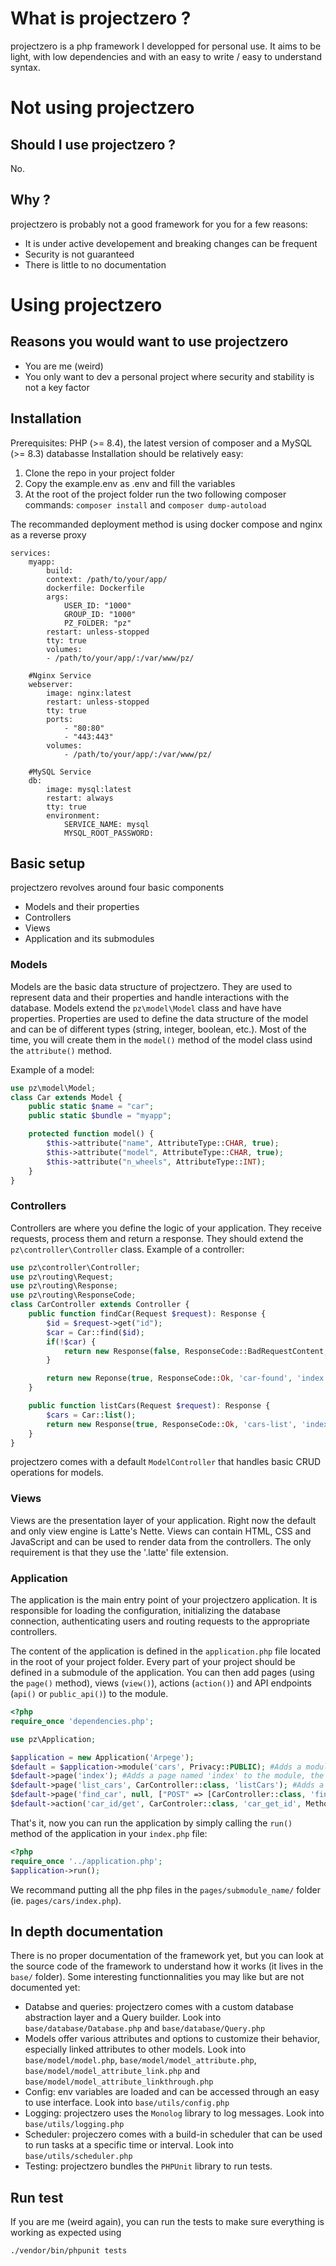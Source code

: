 # What is projectzero ?
projectzero is a php framework I developped for personal use.
It aims to be light, with low dependencies and with an easy to write / easy to understand syntax.

# Not using projectzero
## Should I use projectzero ?
No.

## Why ?
projectzero is probably not a good framework for you for a few reasons:
- It is under active developement and breaking changes can be frequent
- Security is not guaranteed
- There is little to no documentation 

# Using projectzero
## Reasons you would want to use projectzero
- You are me (weird)
- You only want to dev a personal project where security and stability is not a key factor

## Installation
Prerequisites: PHP (>= 8.4), the latest version of composer and a MySQL (>= 8.3) databasse
Installation should be relatively easy:
1. Clone the repo in your project folder
2. Copy the example.env as .env and fill the variables
3. At the root of the project folder run the two following composer commands: ```composer install``` and ```composer dump-autoload```

The recommanded deployment method is using docker compose and nginx as a reverse proxy
```
services:
    myapp:
        build:
        context: /path/to/your/app/
        dockerfile: Dockerfile
        args:
            USER_ID: "1000"
            GROUP_ID: "1000"
            PZ_FOLDER: "pz"
        restart: unless-stopped
        tty: true
        volumes:
        - /path/to/your/app/:/var/www/pz/

    #Nginx Service
    webserver:
        image: nginx:latest
        restart: unless-stopped
        tty: true
        ports:
            - "80:80"
            - "443:443"
        volumes:
            - /path/to/your/app/:/var/www/pz/

    #MySQL Service
    db:
        image: mysql:latest
        restart: always
        tty: true
        environment:
            SERVICE_NAME: mysql
            MYSQL_ROOT_PASSWORD: 
```

## Basic setup
projectzero revolves around four basic components
- Models and their properties
- Controllers
- Views
- Application and its submodules

### Models
Models are the basic data structure of projectzero. 
They are used to represent data and their properties and handle interactions with the database.
Models extend the `pz\model\Model` class and have have properties.
Properties  are used to define the data structure of the model and can be of different types (string, integer, boolean, etc.). Most of the time, you will create them in the `model()` method of the model class usind the `attribute()` method.

Example of a model:
```php
use pz\model\Model;
class Car extends Model {
    public static $name = "car";
    public static $bundle = "myapp";

    protected function model() {
        $this->attribute("name", AttributeType::CHAR, true);
        $this->attribute("model", AttributeType::CHAR, true);
        $this->attribute("n_wheels", AttributeType::INT);
    }
}
```

### Controllers
Controllers are where you define the logic of your application.
They receive requests, process them and return a response. They should extend the `pz\controller\Controller` class.
Example of a controller:
```php
use pz\controller\Controller;
use pz\routing\Request;
use pz\routing\Response;
use pz\routing\ResponseCode;
class CarController extends Controller {
    public function findCar(Request $request): Response {
        $id = $request->get("id");
        $car = Car::find($id);
        if(!$car) {
            return new Response(false, ResponseCode::BadRequestContent, 'car-not-found', 'index.php');
        }

        return new Reponse(true, ResponseCode::Ok, 'car-found', 'index.php', $car);
    }

    public function listCars(Request $request): Response {
        $cars = Car::list();
        return new Response(true, ResponseCode::Ok, 'cars-list', 'index.php', $cars);
    }
}
```

projectzero comes with a default `ModelController` that handles basic CRUD operations for models.

### Views
Views are the presentation layer of your application. 
Right now the default and only view engine is Latte's Nette.
Views can contain HTML, CSS and JavaScript and can be used to render data from the controllers.
The only requirement is that they use the '.latte' file extension.

### Application
The application is the main entry point of your projectzero application.
It is responsible for loading the configuration, initializing the database connection, authenticating users and routing requests to the appropriate controllers.

The content of the application is defined in the `application.php` file located in the root of your project folder.
Every part of your project should be defined in a submodule of the application.
You can then add pages (using the `page()` method), views (`view()`), actions (`action()`) and API endpoints (`api()` or `public_api()`) to the module.
```php
<?php
require_once 'dependencies.php';

use pz\Application;

$application = new Application('Arpege');
$default = $application->module('cars', Privacy::PUBLIC); #Adds a module named 'cars' with public access
$default->page('index'); #Adds a page named 'index' to the module, the app will look for a view named 'index.latte' in 'modules/cars/index/', you can also specify the location and template name
$default->page('list_cars', CarController::class, 'listCars'); #Adds a page that will call the listCars method of the CarController when accessed (the data returned by the method will be passed to the view) 
$default->page('find_car', null, ["POST" => [CarController::class, 'findCar']], 'base'); # Adds a findCar page which will call the register method of the UserController when a POST request is made
$default->action('car_id/get', CarControler::class, 'car_get_id', Method::GET, Privacy::LOGGED_IN); # Adds an endpoint that will call the get_nonce method of the UserController when a GET request is made, only logged in users can access it
```

That's it, now you can run the application by simply calling the `run()` method of the application in your `index.php` file:
```php
<?php
require_once '../application.php';
$application->run();
```

We recommand putting all the php files in the `pages/submodule_name/` folder (ie. `pages/cars/index.php`).

## In depth documentation
There is no proper documentation of the framework yet, but you can look at the source code of the framework to understand how it works (it lives in the `base/` folder).
Some interesting functionnalities you may like but are not documented yet:
- Databse and queries: projectzero comes with a custom database abstraction layer and a Query builder. Look into `base/database/Database.php` and `base/database/Query.php`
- Models offer various attributes and options to customize their behavior, especially linked attributes to other models. Look into `base/model/model.php`, `base/model/model_attribute.php`, `base/model/model_attribute_link.php` and `base/model/model_attribute_linkthrough.php`
- Config: env variables are loaded and can be accessed through an easy to use interface. Look into `base/utils/config.php`
- Logging: projectzero uses the `Monolog` library to log messages. Look into `base/utils/logging.php`
- Scheduler: projeczero comes with a build-in scheduler that can be used to run tasks at a specific time or interval. Look into `base/utils/scheduler.php`
- Testing: projectzero bundles the `PHPUnit` library to run tests. 

## Run test
If you are me (weird again), you can run the tests to make sure everything is working as expected using
```
./vendor/bin/phpunit tests
```